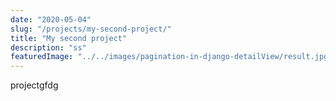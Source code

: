 ```yaml
---
date: "2020-05-04"
slug: "/projects/my-second-project/"
title: "My second project"
description: "ss"
featuredImage: "../../images/pagination-in-django-detailView/result.jpg"
---
```

projectgfdg